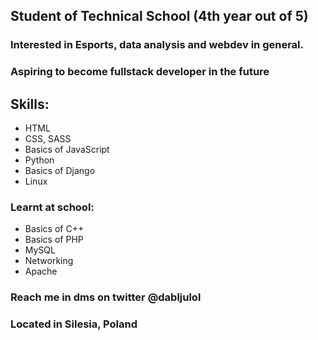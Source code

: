 ## Student of Technical School (4th year out of 5)


### Interested in Esports, data analysis and webdev in general.
### Aspiring to become fullstack developer in the future
## Skills:
- HTML
- CSS, SASS
- Basics of JavaScript
- Python
- Basics of Django
- Linux
### Learnt at school:
- Basics of C++
- Basics of PHP
- MySQL
- Networking
- Apache

### Reach me in dms on twitter @dabljulol
### Located in Silesia, Poland

